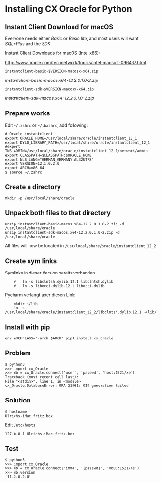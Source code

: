 # Installing CX Oracle for Python

## Instant Client Download for macOS

Everyone needs either _Basic_ or _Basic lite_, and most users will want
_SQL*Plus_ and the _SDK_.

Instant Client Downloads for macOS (Intel x86):

<http://www.oracle.com/technetwork/topics/intel-macsoft-096467.html>

	instantclient-basic-$VERSION-macosx-x64.zip

_instantclient-basic-macos.x64-12.2.0.1.0-2.zip_

	instantclient-sdk-$VERSION-macosx-x64.zip

_instantclient-sdk-macos.x64-12.2.0.1.0-2.zip_

## Prepare works

Edit `~/.zshrc` or `~/.bashrc`, add following:

	# Oracle instantclient
	export ORACLE_HOME=/usr/local/share/oracle/instantclient_12_1
	export DYLD_LIBRARY_PATH=/usr/local/share/oracle/instantclient_12_1
	#export TNS_ADMIN=/usr/local/share/oracle/instantclient_12_1/network/admin
	export CLASSPATH=$CLASSPATH:$ORACLE_HOME
	export NLS_LANG="GERMAN_GERMANY.AL32UTF8"
	export VERSION=12.1.0.2.0
	export ARCH=x86_64
	$ source ~/.zshrc

## Create a directory

	mkdir -p /usr/local/share/oracle

## Unpack both files to that directory

	unzip instantclient-basic-macos.x64-12.2.0.1.0-2.zip -d /usr/local/share/oracle
	unzip instantclient-sdk-macos.x64-12.2.0.1.0-2.zip -d /usr/local/share/oracle

All files will  now be located in `/usr/local/share/oracle/instantclient_12_2`

## Create sym links
Symlinks in dieser Version bereits vorhanden.

		#	ln -s libclntsh.dylib.12.1 libclntsh.dylib
		#	ln -s libocci.dylib.12.1 libocci.dylib

Pycharm verlangt aber diesen Link:

		mkdir ~/lib
		ln -s /usr/local/share/oracle/instantclient_12_2/libclntsh.dylib.12.1 ~/lib/

## Install with pip

	env ARCHFLAGS="-arch $ARCH" pip3 install cx_Oracle

## Problem

	$ python3
	>>> import cx_Oracle
	>>> db = cx_Oracle.connect('user', 'passwd', 'host:1521/xe')
	Traceback (most recent call last):
	File "<stdin>", line 1, in <module>
	cx_Oracle.DatabaseError: ORA-21561: OID generation failed

## Solution

	$ hostname
	Ulrichs-iMac.fritz.box

Edit `/etc/hosts`

	127.0.0.1 Ulrichs-iMac.fritz.box

## Test

	$ python3
	>>> import cx_Oracle
	>>> db = cx_Oracle.connect('immo', '[passwd]', 'vb08:1521/xe')
	>>> db.version
	'11.2.0.2.0'
